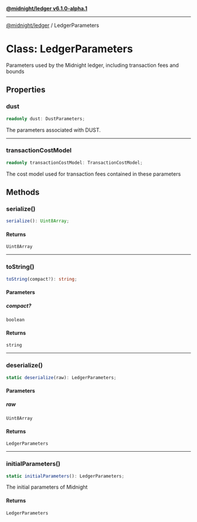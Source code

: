 [**@midnight/ledger v6.1.0-alpha.1**](../README.md)

***

[@midnight/ledger](../globals.md) / LedgerParameters

# Class: LedgerParameters

Parameters used by the Midnight ledger, including transaction fees and
bounds

## Properties

### dust

```ts
readonly dust: DustParameters;
```

The parameters associated with DUST.

***

### transactionCostModel

```ts
readonly transactionCostModel: TransactionCostModel;
```

The cost model used for transaction fees contained in these parameters

## Methods

### serialize()

```ts
serialize(): Uint8Array;
```

#### Returns

`Uint8Array`

***

### toString()

```ts
toString(compact?): string;
```

#### Parameters

##### compact?

`boolean`

#### Returns

`string`

***

### deserialize()

```ts
static deserialize(raw): LedgerParameters;
```

#### Parameters

##### raw

`Uint8Array`

#### Returns

`LedgerParameters`

***

### initialParameters()

```ts
static initialParameters(): LedgerParameters;
```

The initial parameters of Midnight

#### Returns

`LedgerParameters`
